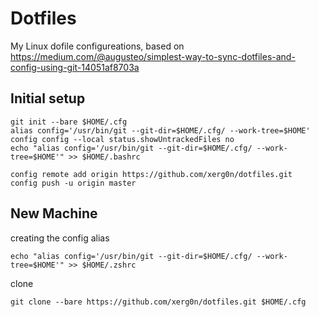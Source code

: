 # Dotfiles
My Linux dofile configureations, based on https://medium.com/@augusteo/simplest-way-to-sync-dotfiles-and-config-using-git-14051af8703a


## Initial setup
```
git init --bare $HOME/.cfg 
alias config='/usr/bin/git --git-dir=$HOME/.cfg/ --work-tree=$HOME' config config --local status.showUntrackedFiles no 
echo "alias config='/usr/bin/git --git-dir=$HOME/.cfg/ --work-tree=$HOME'" >> $HOME/.bashrc

config remote add origin https://github.com/xerg0n/dotfiles.git
config push -u origin master
```

## New Machine
creating the config alias

`echo "alias config='/usr/bin/git --git-dir=$HOME/.cfg/ --work-tree=$HOME'" >> $HOME/.zshrc`

clone

`git clone --bare https://github.com/xerg0n/dotfiles.git $HOME/.cfg`
